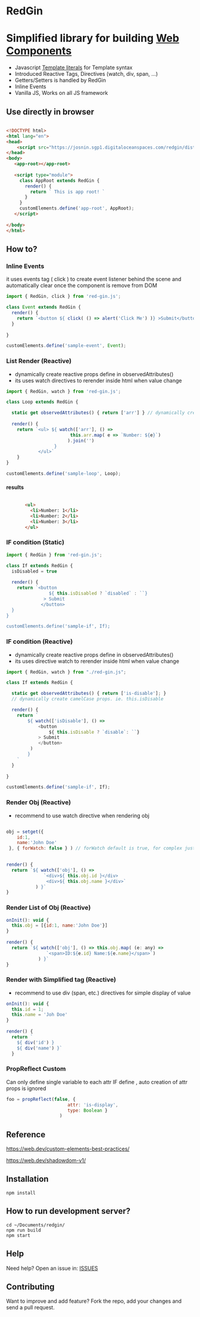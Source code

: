 # RedGin
# Simplified library for building [Web Components](https://developer.mozilla.org/en-US/docs/Web/Web_Components)

* Javascript [Template literals](https://developer.mozilla.org/en-US/docs/Web/JavaScript/Reference/Template_literals) for Template syntax
* Introduced Reactive Tags, Directives (watch, div, span, ...)
* Getters/Setters is handled by RedGin
* Inline Events 
* Vanilla JS, Works on all JS framework


## Use directly in browser

```html 

<!DOCTYPE html>
<html lang="en">
<head>       
    <script src="https://josnin.sgp1.digitaloceanspaces.com/redgin/dist/redgin.js"></script>
</head>
<body>
   <app-root></app-root>
    
   <script type="module">     
     class AppRoot extends RedGin {  
       render() { 
         return ` This is app root! `
       }
     }
     customElements.define('app-root', AppRoot);
   </script> 
    
</body>
</html>

```


## How to?
### Inline Events
it uses events tag ( click ) to create event listener behind the scene and automatically clear once the component is remove from DOM
```js
import { RedGin, click } from 'red-gin.js';

class Event extends RedGin { 
  render() {
    return `<button ${ click( () => alert('Click Me') )} >Submit</button>`
  }
 
}

customElements.define('sample-event', Event);

```

### List Render (Reactive) 
* dynamically create reactive props define in observedAttributes()
* its uses watch directives to rerender inside html when value change
```js
import { RedGin, watch } from 'red-gin.js';

class Loop extends RedGin {

  static get observedAttributes() { return ['arr'] } // dynamically create reactive props this.arr
  
  render() {    
    return `<ul> ${ watch(['arr'], () => 
                        this.arr.map( e => `Number: ${e}`) 
                       ).join('') 
                  } 
            </ul>`
    } 
}

customElements.define('sample-loop', Loop);

```
#### results
```html

       <ul>
         <li>Number: 1</li>
         <li>Number: 2</li>
         <li>Number: 3</li>
       </ul>

```



### IF condition (Static)
```js
import { RedGin } from 'red-gin.js';

class If extends RedGin {
  isDisabled = true
  
  render() {
    return `<button 
                ${ this.isDisabled ? `disabled` : ``}
              > Submit
             </button>    
  } 
}

customElements.define('sample-if', If);

```

### IF condition (Reactive)
* dynamically create reactive props define in observedAttributes()
* its uses directive watch to rerender inside html when value change
```js
import { RedGin, watch } from "./red-gin.js";

class If extends RedGin {

  static get observedAttributes() { return ['is-disable']; } 
  // dynamically create camelCase props. ie. this.isDisable

  render() {
    return `
        ${ watch(['isDisable'], () => 
            <button
                ${ this.isDisable ? `disable`: ``}
            > Submit
            </button>
         )
        }
    `
  }
 
}

customElements.define('sample-if', If);
```

### Render Obj (Reactive)
* recommend to use watch directive when rendering obj
```js

obj = setget({
    id:1, 
    name:'John Doe'
 }, { forWatch: false } ) // forWatch default is true, for complex just define a setter/getter manually?

  
render() {       
  return `${ watch(['obj'], () => 
              `<div>${ this.obj.id }</div>
               <div>${ this.obj.name }</div>` 
           ) }`
}
```

### Render List of Obj (Reactive)
```js
onInit(): void {
  this.obj = [{id:1, name:'John Doe'}]
}
  
render() {       
  return `${ watch(['obj'], () => this.obj.map( (e: any) => 
               `<span>ID:${e.id} Name:${e.name}</span>`)
            ) }`
}
```

### Render with Simplified tag (Reactive)
* recommend to use div (span, etc.) directives for simple display of value
```js
onInit(): void {
  this.id = 1;
  this.name = 'Joh Doe'
}
  
render() {       
  return `
    ${ div('id') }
    ${ div('name') }`
  }
```

### PropReflect Custom
Can only define single variable to each attr
IF define , auto creation of attr props is ignored
```js
foo = propReflect(false, { 
                       attr: 'is-display', 
                       type: Boolean }
                    )
```

## Reference
https://web.dev/custom-elements-best-practices/

https://web.dev/shadowdom-v1/

## Installation 
```
npm install
```

## How to run development server? 
```
cd ~/Documents/redgin/
npm run build
npm start
```

## Help

Need help? Open an issue in: [ISSUES](https://github.com/josnin/redgin/issues)


## Contributing
Want to improve and add feature? Fork the repo, add your changes and send a pull request.

